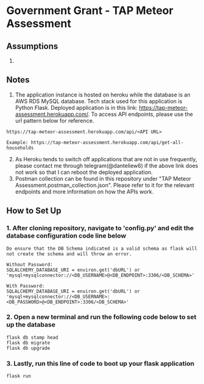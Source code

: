 
# Government Grant - TAP Meteor Assessment


## Assumptions
1. 

## Notes
1. The application instance is hosted on heroku while the database is an AWS RDS MySQL database. Tech stack used for this application is Python Flask. Deployed application is in this link: https://tap-meteor-assessment.herokuapp.com/. To access API endpoints, please use the url pattern below for reference.
```
https://tap-meteor-assessment.herokuapp.com/api/<API URL>

Example: https://tap-meteor-assessment.herokuapp.com/api/get-all-households
```
2. As Heroku tends to switch off applications that are not in use frequently, please contact me through telegram(@danteliew6) if the above link does not work so that I can reboot the deployed application.
3. Postman collection can be found in this repository under "TAP Meteor Assessment.postman_collection.json". Please refer to it for the relevant endpoints and more information on how the APIs work.

## How to Set Up
### 1. After cloning repository, navigate to 'config.py' and edit the database configuration code line below

```
Do ensure that the DB Schema indicated is a valid schema as flask will not create the schema and will throw an error.

Without Password:
SQLALCHEMY_DATABASE_URI = environ.get('dbURL') or 'mysql+mysqlconnector://<DB_USERNAME>@<DB_ENDPOINT>:3306/<DB_SCHEMA>'

With Password:
SQLALCHEMY_DATABASE_URI = environ.get('dbURL') or 'mysql+mysqlconnector://<DB_USERNAME>:<DB_PASSWORD>@<DB_ENDPOINT>:3306/<DB_SCHEMA>'
```

### 2. Open a new terminal and run the following code below to set up the database
```
flask db stamp head
flask db migrate
flask db upgrade
```

### 3. Lastly, run this line of code to boot up your flask application
```
flask run
```
